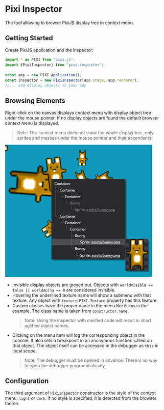 # Pixi Inspector

The tool allowing to browse PixiJS display tree in context menu.

## Getting Started

Create PixiJS application and the inspector:
```javascript
import * as PIXI from "pixi.js";
import {PixiInspector} from "pixi-inspector";

const app = new PIXI.Application();
const inspector = new PixiInspector(app.stage, app.renderer);
//... add display objects to your app
```

## Browsing Elements

Right-click on the canvas displays context menu with display object tree under the mouse pointer.
If no display objects are found the default browser context menu is displayed.

> Note: The context menu does not show the whole display tree, only sprites and meshes under the mouse pointer and their ascendants.

![](example/example.png)

* Invisible display objects are greyed out.
  Objects with `worldVisible == false || worldAplha == 0` are considered invisible. 
* Hovering the underlined texture name will show a submenu with that texture.
  Any object with `texture:PIXI.Texture` property has this feature.
* Custom classes have the proper name in the menu like `Bunny` in the example.
  The class name is taken from `constructor.name`.
  > Note: Using the inspector with minified code will result in short uglified object names.
* Clicking on the menu item will log the corresponding object in the console.
  It also sets a breakpoint in an anonymous function called on that object.
  The object itself can be accessed in the debugger as `this` in local scope.
  > Note: The debugger must be opened in advance. There is no way to open the debugger programmatically.

## Configuration

The third argument of `PixiInspector` constructor is the style of the context menu: `light` or `dark`.
If no style is specified, it is detected from the browser theme.